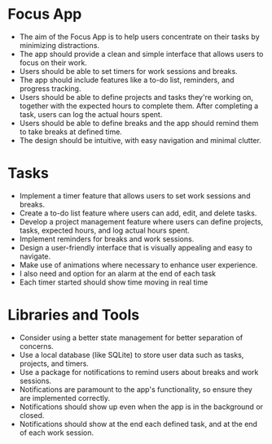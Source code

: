 # Focus App

- The aim of the Focus App is to help users concentrate on their tasks by minimizing distractions.
- The app should provide a clean and simple interface that allows users to focus on their work.
- Users should be able to set timers for work sessions and breaks.
- The app should include features like a to-do list, reminders, and progress tracking.
- Users should be able to define projects and tasks they're working on, together with the expected hours to complete them. After completing a task, users can log the actual hours spent.
- Users should be able to define breaks and the app should remind them to take breaks at defined time.
- The design should be intuitive, with easy navigation and minimal clutter.

# Tasks

- Implement a timer feature that allows users to set work sessions and breaks.
- Create a to-do list feature where users can add, edit, and delete tasks.
- Develop a project management feature where users can define projects, tasks, expected hours, and log actual hours spent.
- Implement reminders for breaks and work sessions.
- Design a user-friendly interface that is visually appealing and easy to navigate.
- Make use of animations where necessary to enhance user experience.
- I also need and option for an alarm at the end of each task
- Each timer started should show time moving in real time

# Libraries and Tools

- Consider using a better state management for better separation of concerns.
- Use a local database (like SQLite) to store user data such as tasks, projects, and timers.
- Use a package for notifications to remind users about breaks and work sessions.
- Notifications are paramount to the app's functionality, so ensure they are implemented correctly.
- Notifications should show up even when the app is in the background or closed.
- Notifications should show at the end each defined task, and at the end of each work session.
